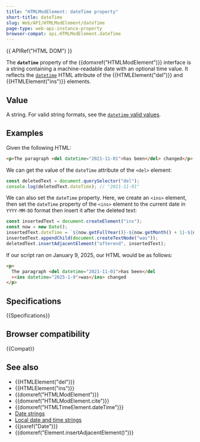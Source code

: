 ```yaml
---
title: "HTMLModElement: dateTime property"
short-title: dateTime
slug: Web/API/HTMLModElement/dateTime
page-type: web-api-instance-property
browser-compat: api.HTMLModElement.dateTime
---
```


{{ APIRef("HTML DOM") }}

The **`dateTime`** property of the {{domxref("HTMLModElement")}} interface is a string containing a machine-readable date with an optional time value. It reflects the [`datetime`](/en-US/docs/Web/HTML/Element/time#datetime) HTML attribute of the {{HTMLElement("del")}} and {{HTMLElement("ins")}} elements.

## Value

A string. For valid string formats, see the [`datetime` valid values](/en-US/docs/Web/HTML/Element/time#valid_datetime_values).

## Examples

Given the following HTML:

```html
<p>The paragraph <del datetime="2021-11-01">has been</del> changed</p>
```

We can get the value of the `dateTime` attribute of the `<del>` element:

```js
const deletedText = document.querySelector("del");
console.log(deletedText.dateTime); // "2021-11-01"
```

We can also set the `dateTime` property. Here, we create an `<ins>` element, then set the `dateTime` property of the `<ins>` element to the current date in `YYYY-MM-DD` format then insert it after the deleted text:

```js
const insertedText = document.createElement("ins");
const now = new Date();
insertedText.dateTime = `${now.getFullYear()}-${now.getMonth() + 1}-${now.getDate()}`;
insertedText.appendChild(document.createTextNode("was"));
deletedText.insertAdjacentElement("afterend", insertedText);
```

If our script ran on January 9, 2025, our HTML would be as follows:

```html
<p>
  The paragraph <del datetime="2021-11-01">has been</del
  ><ins datetime="2025-1-9">was</ins> changed
</p>
```

## Specifications

{{Specifications}}

## Browser compatibility

{{Compat}}

## See also

- {{HTMLElement("del")}}
- {{HTMLElement("ins")}}
- {{domxref("HTMLModElement")}}
- {{domxref("HTMLModElement.cite")}}
- {{domxref("HTMLTimeElement.dateTime")}}
- [Date strings](/en-US/docs/Web/HTML/Date_and_time_formats#date_strings)
- [Local date and time strings](/en-US/docs/Web/HTML/Date_and_time_formats#local_date_and_time_strings)
- {{jsxref("Date")}}
- {{domxref("Element.insertAdjacentElement()")}}
